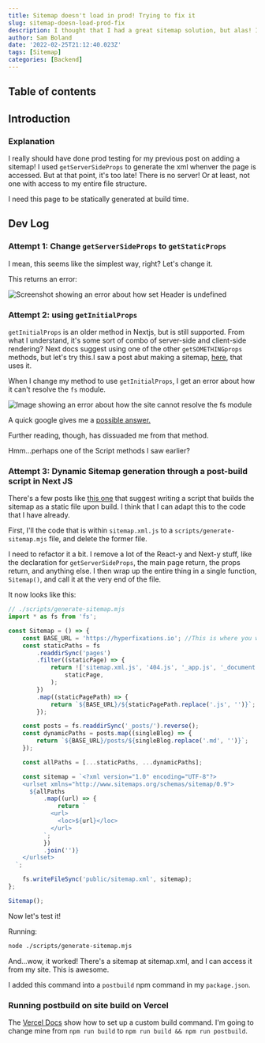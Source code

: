 ```yaml
---
title: Sitemap doesn't load in prod! Trying to fix it
slug: sitemap-doesn-load-prod-fix
description: I thought that I had a great sitemap solution, but alas! I did not. It doesn't load in prod.
author: Sam Boland
date: '2022-02-25T21:12:40.023Z'
tags: [Sitemap]
categories: [Backend]
---
```


## Table of contents

## Introduction

### Explanation

I really should have done prod testing for my previous post on adding a sitemap! I used `getServerSideProps` to generate the xml whenver the page is accessed. But at that point, it's too late! There is no server! Or at least, not one with access to my entire file structure.

I need this page to be statically generated at build time.

## Dev Log

### Attempt 1: Change `getServerSideProps` to `getStaticProps`

I mean, this seems like the simplest way, right? Let's change it.

This returns an error:

![Screenshot showing an error about how set Header is undefined](/Screen%20Shot%202022-02-25%20at%201.15.24%20PM.png)

### Attempt 2: using `getInitialProps`

`getInitialProps` is an older method in Nextjs, but is still supported. From what I understand, it's some sort of combo of server-side and client-side rendering? Next docs suggest using one of the other `getSOMETHINGprops` methods, but let's try this.I saw a post abut making a sitemap, [here](https://stackoverflow.com/questions/64936872/next-js-is-there-any-way-to-render-an-xml-file), that uses it.

When I change my method to use `getInitialProps`, I get an error about how it can't resolve the `fs` module.

![Image showing an error about how the site cannot resolve the `fs` module](/Screen%20Shot%202022-02-25%20at%201.27.13%20PM.png)

A quick google gives me a [possible answer.](https://stackoverflow.com/questions/65442366/cant-use-fs-in-getinitialprops)

Further reading, though, has dissuaded me from that method.

Hmm...perhaps one of the Script methods I saw earlier?

### Attempt 3: Dynamic Sitemap generation through a post-build script in Next JS

There's a few posts like [this one](https://www.epicprogrammer.com/2022/01/create-dynamic-sitemap-with-nextjs.html) that suggest writing a script that builds the sitemap as a static file upon build. I think that I can adapt this to the code that I have already.

First, I'll the code that is within `sitemap.xml.js` to a `scripts/generate-sitemap.mjs` file, and delete the former file.

I need to refactor it a bit. I remove a lot of the React-y and Next-y stuff, like the declaration for `getServerSideProps`, the main page return, the props return, and anything else. I then wrap up the entire thing in a single function, `Sitemap()`, and call it at the very end of the file.

It now looks like this:

```js
// ./scripts/generate-sitemap.mjs
import * as fs from 'fs';

const Sitemap = () => {
    const BASE_URL = 'https://hyperfixations.io'; //This is where you will define your base url. You can also use the default dev url http://localhost:3000
    const staticPaths = fs
        .readdirSync('pages')
        .filter((staticPage) => {
            return !['sitemap.xml.js', '404.js', '_app.js', '_document.js', 'api'].includes(
                staticPage,
            );
        })
        .map((staticPagePath) => {
            return `${BASE_URL}/${staticPagePath.replace('.js', '')}`;
        });

    const posts = fs.readdirSync('_posts/').reverse();
    const dynamicPaths = posts.map((singleBlog) => {
        return `${BASE_URL}/posts/${singleBlog.replace('.md', '')}`;
    });

    const allPaths = [...staticPaths, ...dynamicPaths];

    const sitemap = `<?xml version="1.0" encoding="UTF-8"?>
    <urlset xmlns="http://www.sitemaps.org/schemas/sitemap/0.9">
      ${allPaths
          .map((url) => {
              return `
            <url>
              <loc>${url}</loc>
            </url>
          `;
          })
          .join('')}
    </urlset>
  `;

    fs.writeFileSync('public/sitemap.xml', sitemap);
};

Sitemap();
```

Now let's test it!

Running:

```bash
node ./scripts/generate-sitemap.mjs
```

And...wow, it worked! There's a sitemap at sitemap.xml, and I can access it from my site. This is awesome.

I added this command into a `postbuild` npm command in my `package.json`.

### Running postbuild on site build on Vercel

The [Vercel Docs](https://vercel.com/docs/concepts/deployments/build-step#build-command) show how to set up a custom build command. I'm going to change mine from `npm run build` to `npm run build && npm run postbuild`.
